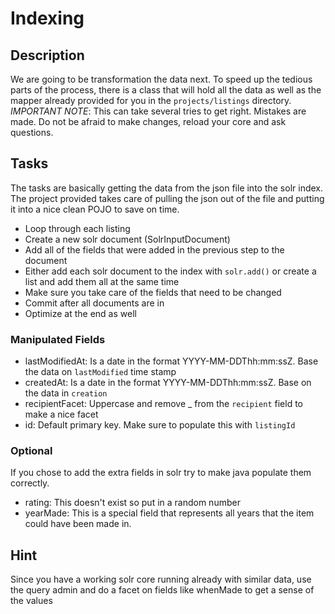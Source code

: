 # Indexing

## Description
We are going to be transformation the data next. To speed up the tedious parts of the process, there is a class that will hold all the data as well as the mapper already provided for you in the `projects/listings` directory.
*IMPORTANT NOTE*: This can take several tries to get right. Mistakes are made. Do not be afraid to make changes, reload your core and ask questions.


## Tasks
The tasks are basically getting the data from the json file into the solr index.  The project provided takes care of pulling the json out of the file and putting it into a nice clean POJO to save on time.

* Loop through each listing
* Create a new solr document (SolrInputDocument)
* Add all of the fields that were added in the previous step to the document
* Either add each solr document to the index with `solr.add()` or create a list and add them all at the same time
* Make sure you take care of the fields that need to be changed
* Commit after all documents are in
* Optimize at the end as well

### Manipulated Fields
* lastModifiedAt: Is a date in the format YYYY-MM-DDThh:mm:ssZ. Base the data on `lastModified` time stamp
* createdAt: Is a date in the format YYYY-MM-DDThh:mm:ssZ. Base on the data in `creation`
* recipientFacet: Uppercase and remove _ from the `recipient` field to make a nice facet
* id: Default primary key. Make sure to populate this with `listingId`

### Optional
If you chose to add the extra fields in solr try to make java populate them correctly.
* rating: This doesn't exist so put in a random number
* yearMade: This is a special field that represents all years that the item could have been made in.

## Hint
Since you have a working solr core running already with similar data, use the query admin and do a facet on fields like whenMade to get a sense of the values
